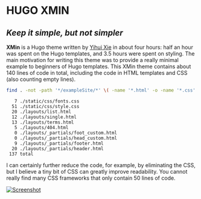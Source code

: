 # HUGO XMIN

## _Keep it simple, but not simpler_

**XMin** is a Hugo theme written by [Yihui Xie](https://yihui.org) in about four hours: half an hour was spent on the Hugo templates, and 3.5 hours were spent on styling. The main motivation for writing this theme was to provide a really minimal example to beginners of Hugo templates. This XMin theme contains about 140 lines of code in total, including the code in HTML templates and CSS (also counting empty lines).


```bash
find . -not -path '*/exampleSite/*' \( -name '*.html' -o -name '*.css' \) | xargs wc -l
```

```
   7 ./static/css/fonts.css
  51 ./static/css/style.css
  20 ./layouts/list.html
  12 ./layouts/single.html
  13 ./layouts/terms.html
   5 ./layouts/404.html
   0 ./layouts/_partials/foot_custom.html
   0 ./layouts/_partials/head_custom.html
   9 ./layouts/_partials/footer.html
  20 ./layouts/_partials/header.html
 137 total
```

I can certainly further reduce the code, for example, by eliminating the CSS, but I believe a tiny bit of CSS can greatly improve readability. You cannot really find many CSS frameworks that only contain 50 lines of code.

[![Screenshot](https://github.com/yihui/hugo-xmin/raw/master/images/screenshot.png)](https://xmin.yihui.org)

